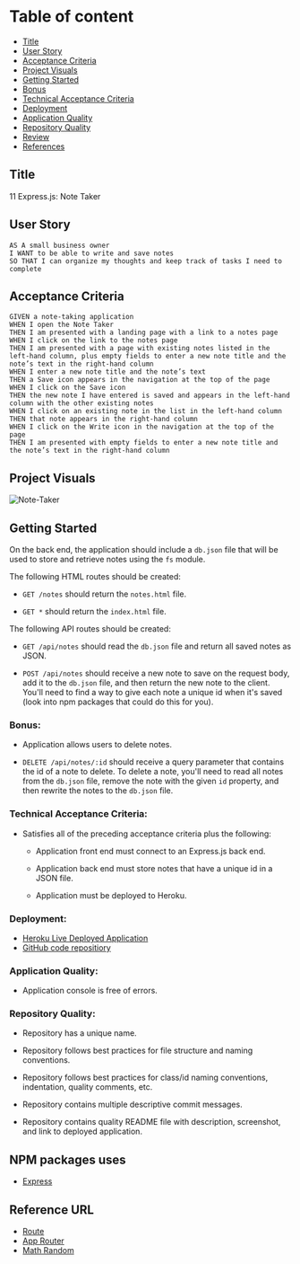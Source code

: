 # Table of content

- [Title](#title)
- [User Story](#user-story)
- [Acceptance Criteria](#acceptance-criteria)
- [Project Visuals](#project-visuals)
- [Getting Started](#getting-started)
- [Bonus](#bonus)
- [Technical Acceptance Criteria](#technical_acceptance_criteria)
- [Deployment](#deployment)
- [Application Quality](#applicatio_quality)
- [Repository Quality](#repository_quality)
- [Review](#review)
- [References](#references)

## Title

11 Express.js: Note Taker

## User Story

```
AS A small business owner
I WANT to be able to write and save notes
SO THAT I can organize my thoughts and keep track of tasks I need to complete
```

## Acceptance Criteria

```
GIVEN a note-taking application
WHEN I open the Note Taker
THEN I am presented with a landing page with a link to a notes page
WHEN I click on the link to the notes page
THEN I am presented with a page with existing notes listed in the left-hand column, plus empty fields to enter a new note title and the note’s text in the right-hand column
WHEN I enter a new note title and the note’s text
THEN a Save icon appears in the navigation at the top of the page
WHEN I click on the Save icon
THEN the new note I have entered is saved and appears in the left-hand column with the other existing notes
WHEN I click on an existing note in the list in the left-hand column
THEN that note appears in the right-hand column
WHEN I click on the Write icon in the navigation at the top of the page
THEN I am presented with empty fields to enter a new note title and the note’s text in the right-hand column
```

## Project Visuals
![Note-Taker](./visuals/notetaker.gif)
## Getting Started

On the back end, the application should include a `db.json` file that will be used to store and retrieve notes using the `fs` module.

The following HTML routes should be created:

* `GET /notes` should return the `notes.html` file.

* `GET *` should return the `index.html` file.

The following API routes should be created:

* `GET /api/notes` should read the `db.json` file and return all saved notes as JSON.

* `POST /api/notes` should receive a new note to save on the request body, add it to the `db.json` file, and then return the new note to the client. You'll need to find a way to give each note a unique id when it's saved (look into npm packages that could do this for you).

### Bonus:

* Application allows users to delete notes.

* `DELETE /api/notes/:id` should receive a query parameter that contains the id of a note to delete. To delete a note, you'll need to read all notes from the `db.json` file, remove the note with the given `id` property, and then rewrite the notes to the `db.json` file.

### Technical Acceptance Criteria: 

* Satisfies all of the preceding acceptance criteria plus the following:

  * Application front end must connect to an Express.js back end.

  * Application back end must store notes that have a unique id in a JSON file.

  * Application must be deployed to Heroku.

### Deployment:

* [Heroku Live Deployed Application](https://note-taker-express-01222022.herokuapp.com/)
* [GitHub code repositiory](https://github.com/dparmar32/NoteTaker-Express)

### Application Quality: 

* Application console is free of errors.

### Repository Quality:

* Repository has a unique name.

* Repository follows best practices for file structure and naming conventions.

* Repository follows best practices for class/id naming conventions, indentation, quality comments, etc.

* Repository contains multiple descriptive commit messages.

* Repository contains quality README file with description, screenshot, and link to deployed application.


## NPM packages uses
* [Express](https://www.npmjs.com/package/express)
## Reference URL
* [Route](https://medium.com/@KumarNik_/node-js-routing-with-express-js-91aa6dc129be)
* [App Router](https://www.npmjs.com/package/app-router)
* [Math Random](https://developer.mozilla.org/en-US/docs/Web/JavaScript/Reference/Global_Objects/Math/random)